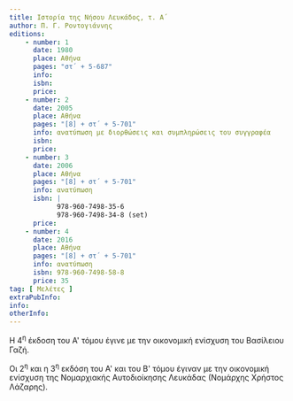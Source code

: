 ```yaml
---
title: Ιστορία της Νήσου Λευκάδος, τ. Α´
author: Π. Γ. Ροντογιάννης
editions:
    - number: 1
      date: 1980
      place: Αθήνα
      pages: "στ΄ + 5-687"
      info: 
      isbn: 
      price:
    - number: 2
      date: 2005
      place: Αθήνα
      pages: "[8] + στ΄ + 5-701"
      info: ανατύπωση με διορθώσεις και συμπληρώσεις του συγγραφέα
      isbn:
      price:
    - number: 3
      date: 2006
      place: Αθήνα
      pages: "[8] + στ΄ + 5-701"
      info: ανατύπωση
      isbn: |
            978-960-7498-35-6 
            978-960-7498-34-8 (set)
      price:
    - number: 4
      date: 2016
      place: Αθήνα
      pages: "[8] + στ΄ + 5-701"
      info: ανατύπωση
      isbn: 978-960-7498-58-8
      price: 35
tag: [ Μελέτες ]
extraPubInfo:
info: 
otherInfo:
---
```


Η 4<sup>η</sup> έκδοση του Α' τόμου έγινε με την οικονομική ενίσχυση του Βασίλειου Γαζή.

Οι 2<sup>η</sup> και η 3<sup>η</sup> εκδόση του Α' και του Β' τόμου έγιναν με την οικονομική ενίσχυση της Νομαρχιακής Αυτοδιοίκησης Λευκάδας \(Νομάρχης Χρήστος Λάζαρης\).
